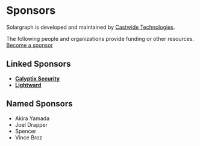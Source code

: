 # Sponsors

Solargraph is developed and maintained by [Castwide Technologies](https://castwide.com).

The following people and organizations provide funding or other resources. [Become a sponsor](https://patreon.com/castwide)

## Linked Sponsors

- **[Calyptix Security](https://www.calyptix.com/)**
- **[Lightward](https://lightward.com)**

## Named Sponsors

- Akira Yamada
- Joel Drapper
- Spencer
- Vince Broz
